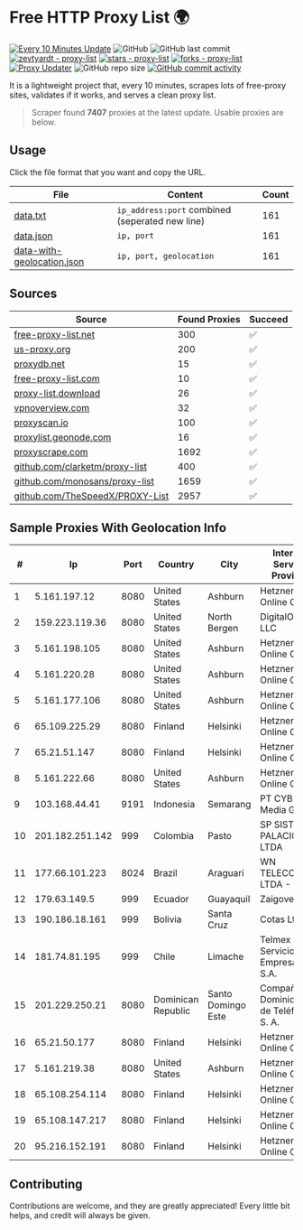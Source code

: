 
# Free HTTP Proxy List 🌍

[![Every 10 Minutes Update](https://github.com/mertguvencli/http-proxy-list/actions/workflows/main.yml/badge.svg?branch=main)](https://github.com/mertguvencli/http-proxy-list/actions/workflows/main.yml)
![GitHub](https://img.shields.io/github/license/mertguvencli/http-proxy-list)
![GitHub last commit](https://img.shields.io/github/last-commit/mertguvencli/http-proxy-list)
[![zevtyardt - proxy-list](https://img.shields.io/static/v1?label=zevtyardt&message=proxy-list&color=blue&logo=github)](https://github.com/zevtyardt/proxy-list "Go to GitHub repo")
[![stars - proxy-list](https://img.shields.io/github/stars/zevtyardt/proxy-list?style=social)](https://github.com/zevtyardt/proxy-list)
[![forks - proxy-list](https://img.shields.io/github/forks/zevtyardt/proxy-list?style=social)](https://github.com/zevtyardt/proxy-list)
[![Proxy Updater](https://github.com/zevtyardt/proxy-list/workflows/Proxy%20Updater/badge.svg)](https://github.com/zevtyardt/proxy-list/actions?query=workflow:"Proxy+Updater")
![GitHub repo size](https://img.shields.io/github/repo-size/zevtyardt/proxy-list)
[![GitHub commit activity](https://img.shields.io/github/commit-activity/m/zevtyardt/proxy-list?logo=commits)](https://github.com/zevtyardt/proxy-list/commits/main)

It is a lightweight project that, every 10 minutes, scrapes lots of free-proxy sites, validates if it works, and serves a clean proxy list.

> Scraper found **7407** proxies at the latest update. Usable proxies are below.

## Usage

Click the file format that you want and copy the URL.

|File|Content|Count|
|----|-------|-----|
|[data.txt](https://raw.githubusercontent.com/mertguvencli/http-proxy-list/main/proxy-list/data.txt)|`ip_address:port` combined (seperated new line)|161|
|[data.json](https://raw.githubusercontent.com/mertguvencli/http-proxy-list/main/proxy-list/data.json)|`ip, port`|161|
|[data-with-geolocation.json](https://raw.githubusercontent.com/mertguvencli/http-proxy-list/main/proxy-list/data-with-geolocation.json)|`ip, port, geolocation`|161|

## Sources

|Source|Found Proxies|Succeed|
|------|-------------|-------|
|[free-proxy-list.net](https://free-proxy-list.net)|300|✅|
|[us-proxy.org](https://www.us-proxy.org)|200|✅|
|[proxydb.net](http://proxydb.net)|15|✅|
|[free-proxy-list.com](https://free-proxy-list.com/?page=&port=&type%5B%5D=http&type%5B%5D=https&up_time=0&search=Search)|10|✅|
|[proxy-list.download](https://www.proxy-list.download/HTTP)|26|✅|
|[vpnoverview.com](https://vpnoverview.com/privacy/anonymous-browsing/free-proxy-servers)|32|✅|
|[proxyscan.io](https://www.proxyscan.io)|100|✅|
|[proxylist.geonode.com](https://proxylist.geonode.com/api/proxy-list?limit=300&page=1&sort_by=lastChecked&sort_type=desc&protocols=http,https)|16|✅|
|[proxyscrape.com](https://api.proxyscrape.com/v2/?request=displayproxies&protocol=http&timeout=10000&country=all&ssl=all&anonymity=all)|1692|✅|
|[github.com/clarketm/proxy-list](https://raw.githubusercontent.com/clarketm/proxy-list/master/proxy-list-raw.txt)|400|✅|
|[github.com/monosans/proxy-list](https://raw.githubusercontent.com/monosans/proxy-list/main/proxies/http.txt)|1659|✅|
|[github.com/TheSpeedX/PROXY-List](https://raw.githubusercontent.com/TheSpeedX/PROXY-List/master/http.txt)|2957|✅|


## Sample Proxies With Geolocation Info

|#|Ip|Port|Country|City|Internet Service Provider|
|-|--|----|-------|----|-------------------------|
|1|5.161.197.12|8080|United States|Ashburn|Hetzner Online GmbH|
|2|159.223.119.36|8080|United States|North Bergen|DigitalOcean, LLC|
|3|5.161.198.105|8080|United States|Ashburn|Hetzner Online GmbH|
|4|5.161.220.28|8080|United States|Ashburn|Hetzner Online GmbH|
|5|5.161.177.106|8080|United States|Ashburn|Hetzner Online GmbH|
|6|65.109.225.29|8080|Finland|Helsinki|Hetzner Online GmbH|
|7|65.21.51.147|8080|Finland|Helsinki|Hetzner Online GmbH|
|8|5.161.222.66|8080|United States|Ashburn|Hetzner Online GmbH|
|9|103.168.44.41|9191|Indonesia|Semarang|PT CYB Media Group|
|10|201.182.251.142|999|Colombia|Pasto|SP SISTEMAS PALACIOS LTDA|
|11|177.66.101.223|8024|Brazil|Araguari|WN TELECOM LTDA - ME|
|12|179.63.149.5|999|Ecuador|Guayaquil|Zaigover S.A|
|13|190.186.18.161|999|Bolivia|Santa Cruz|Cotas Ltda.|
|14|181.74.81.195|999|Chile|Limache|Telmex Servicios Empresariales S.A.|
|15|201.229.250.21|8080|Dominican Republic|Santo Domingo Este|Compañía Dominicana de Teléfonos S. A.|
|16|65.21.50.177|8080|Finland|Helsinki|Hetzner Online GmbH|
|17|5.161.219.38|8080|United States|Ashburn|Hetzner Online GmbH|
|18|65.108.254.114|8080|Finland|Helsinki|Hetzner Online GmbH|
|19|65.108.147.217|8080|Finland|Helsinki|Hetzner Online GmbH|
|20|95.216.152.191|8080|Finland|Helsinki|Hetzner Online GmbH|



## Contributing

Contributions are welcome, and they are greatly appreciated! Every
little bit helps, and credit will always be given.

